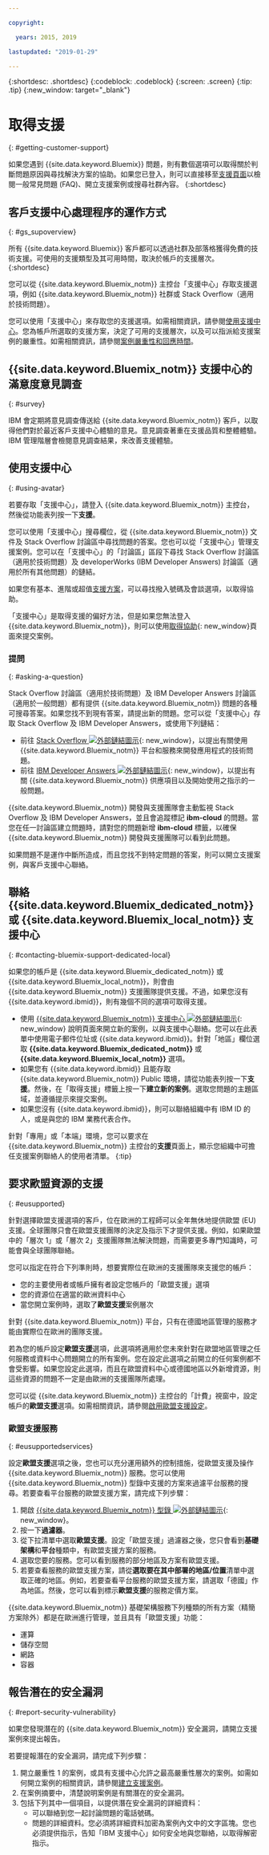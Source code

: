 ```yaml
---

copyright:

  years: 2015, 2019 

lastupdated: "2019-01-29"

---
```


{:shortdesc: .shortdesc}
{:codeblock: .codeblock}
{:screen: .screen}
{:tip: .tip}
{:new_window: target="_blank"}

# 取得支援
{: #getting-customer-support}

如果您遇到 {{site.data.keyword.Bluemix}} 問題，則有數個選項可以取得關於判斷問題原因與尋找解決方案的協助。如果您已登入，則可以直接移至[支援頁面](https://{DomainName}/unifiedsupport/supportcenter)以檢閱一般常見問題 (FAQ)、開立支援案例或搜尋社群內容。
{:shortdesc}

## 客戶支援中心處理程序的運作方式
{: #gs_supoverview}

所有 {{site.data.keyword.Bluemix}} 客戶都可以透過社群及部落格獲得免費的技術支援。可使用的支援類型及其可用時間，取決於帳戶的支援層次。
{:shortdesc}

您可以從 {{site.data.keyword.Bluemix_notm}} 主控台「支援中心」存取支援選項，例如 {{site.data.keyword.Bluemix_notm}} 社群或 Stack Overflow（適用於技術問題）。

您可以使用「支援中心」來存取您的支援選項。如需相關資訊，請參閱[使用支援中心](/docs/get-support?topic=get-support-using-avatar#using-avatar)。您為帳戶所選取的支援方案，決定了可用的支援層次，以及可以指派給支援案例的嚴重性。如需相關資訊，請參閱[案例嚴重性和回應時間](/docs/get-support?topic=get-support-support-case-severity#support-case-severity)。

## {{site.data.keyword.Bluemix_notm}} 支援中心的滿意度意見調查  
{: #survey}

IBM 會定期將意見調查傳送給 {{site.data.keyword.Bluemix_notm}} 客戶，以取得他們對於最近客戶支援中心體驗的意見。意見調查著重在支援品質和整體體驗。IBM 管理階層會檢閱意見調查結果，來改善支援體驗。

## 使用支援中心
{: #using-avatar}

若要存取「支援中心」，請登入 {{site.data.keyword.Bluemix_notm}} 主控台，然後從功能表列按一下**支援**。  

您可以使用「支援中心」搜尋欄位，從 {{site.data.keyword.Bluemix_notm}} 文件及 Stack Overflow 討論區中尋找問題的答案。您也可以從「支援中心」管理支援案例。您可以在「支援中心」的「討論區」區段下尋找 Stack Overflow 討論區（適用於技術問題）及 developerWorks (IBM Developer Answers) 討論區（適用於所有其他問題）的鏈結。  

如果您有基本、進階或超值[支援方案](/docs/get-support?topic=get-support-support-plans#support-plans)，可以尋找撥入號碼及會談選項，以取得協助。

「支援中心」是取得支援的偏好方法，但是如果您無法登入 {{site.data.keyword.Bluemix_notm}}，則可以使用[取得協助](http://www.ibm.biz/bluemixsupport){: new_window}頁面來提交案例。

### 提問
{: #asking-a-question}

Stack Overflow 討論區（適用於技術問題）及 IBM Developer Answers 討論區（適用於一般問題）都有提供 {{site.data.keyword.Bluemix_notm}} 問題的各種可搜尋答案。如果您找不到現有答案，請提出新的問題。您可以從「支援中心」存取 Stack Overflow 及 IBM Developer Answers，或使用下列鏈結：

  * 前往 [Stack Overflow ![外部鏈結圖示](../icons/launch-glyph.svg "外部鏈結圖示")](http://stackoverflow.com/questions/tagged/ibm-bluemix){: new_window}，以提出有關使用 {{site.data.keyword.Bluemix_notm}} 平台和服務來開發應用程式的技術問題。
  * 前往 [IBM Developer Answers ![外部鏈結圖示](../icons/launch-glyph.svg "外部鏈結圖示")](https://developer.ibm.com/answers/smart-spaces/12/bluemix.html){: new_window}，以提出有關 {{site.data.keyword.Bluemix_notm}} 供應項目以及開始使用之指示的一般問題。

{{site.data.keyword.Bluemix_notm}} 開發與支援團隊會主動監視 Stack Overflow 及 IBM Developer Answers，並且會追蹤標記 **ibm-cloud** 的問題。當您在任一討論區建立問題時，請對您的問題新增 **ibm-cloud** 標籤，以確保 {{site.data.keyword.Bluemix_notm}} 開發與支援團隊可以看到此問題。

如果問題不是運作中斷所造成，而且您找不到特定問題的答案，則可以開立支援案例，與客戶支援中心聯絡。 

## 聯絡 {{site.data.keyword.Bluemix_dedicated_notm}} 或 {{site.data.keyword.Bluemix_local_notm}} 支援中心
{: #contacting-bluemix-support-dedicated-local}

如果您的帳戶是 {{site.data.keyword.Bluemix_dedicated_notm}} 或 {{site.data.keyword.Bluemix_local_notm}}，則會由 {{site.data.keyword.Bluemix_notm}} 支援團隊提供支援。不過，如果您沒有 {{site.data.keyword.ibmid}}，則有幾個不同的選項可取得支援。

* 使用 [{{site.data.keyword.Bluemix_notm}} 支援中心 ![外部鏈結圖示](../icons/launch-glyph.svg)](https://{DomainName}/unifiedsupport/supportcenter){: new_window} 說明頁面來開立新的案例，以與支援中心聯絡。您可以在此表單中使用電子郵件位址或 {{site.data.keyword.ibmid}}。針對「地區」欄位選取 **{{site.data.keyword.Bluemix_dedicated_notm}}** 或 **{{site.data.keyword.Bluemix_local_notm}}** 選項。
* 如果您有 {{site.data.keyword.ibmid}} 且能存取 {{site.data.keyword.Bluemix_notm}} Public 環境，請從功能表列按一下**支援**。然後，在「取得支援」標籤上按一下**建立新的案例**。選取您問題的主題區域，並遵循提示來提交案例。
* 如果您沒有 {{site.data.keyword.ibmid}}，則可以聯絡組織中有 IBM ID 的人，或是與您的 IBM 業務代表合作。

針對「專用」或「本端」環境，您可以要求在 {{site.data.keyword.Bluemix_notm}} 主控台的**支援**頁面上，顯示您組織中可擔任支援案例聯絡人的使用者清單。
  {:tip}

## 要求歐盟資源的支援
{: #eusupported}

針對選擇歐盟支援選項的客戶，位在歐洲的工程師可以全年無休地提供歐盟 (EU) 支援。全球團隊只會在歐盟支援團隊的決定及指示下才提供支援。例如，如果歐盟中的「層次 1」或「層次 2」支援團隊無法解決問題，而需要更多專門知識時，可能會與全球團隊聯絡。

您可以指定在符合下列準則時，想要實際位在歐洲的支援團隊來支援您的帳戶：
  * 您的主要使用者或帳戶擁有者設定您帳戶的「歐盟支援」選項
  * 您的資源位在適當的歐洲資料中心
  * 當您開立案例時，選取了**歐盟支援**案例層次

針對 {{site.data.keyword.Bluemix_notm}} 平台，只有在德國地區管理的服務才能由實際位在歐洲的團隊支援。  

若為您的帳戶設定**歐盟支援**選項，此選項將適用於您未來針對在歐盟地區管理之任何服務或資料中心問題開立的所有案例。您在設定此選項之前開立的任何案例都不會受影響。如果您設定此選項，而且在歐盟資料中心或德國地區以外新增資源，則這些資源的問題不一定是由歐洲的支援團隊所處理。

您可以從 {{site.data.keyword.Bluemix_notm}} 主控台的「計費」視窗中，設定帳戶的**歐盟支援**選項。如需相關資訊，請參閱[啟用歐盟支援設定](/docs/account?topic=account-bill_eusupported#bill_eusupported)。

### 歐盟支援服務
{: #eusupportedservices}

設定**歐盟支援**選項之後，您也可以充分運用額外的控制措施，從歐盟支援及操作 {{site.data.keyword.Bluemix_notm}} 服務。您可以使用 {{site.data.keyword.Bluemix_notm}} 型錄中支援的方案來過濾平台服務的搜尋。若要查看平台服務的歐盟支援方案，請完成下列步驟：
  1. 開啟 [{{site.data.keyword.Bluemix_notm}} 型錄 ![外部鏈結圖示](../icons/launch-glyph.svg "外部鏈結圖示")](https://{DomainName}/catalog/){: new_window}。
  2. 按一下**過濾器**。
  3. 從下拉清單中選取**歐盟支援**。設定「歐盟支援」過濾器之後，您只會看到**基礎架構**和**平台**種類中，有歐盟支援方案的服務。
  4. 選取您要的服務。您可以看到服務的部分地區及方案有歐盟支援。
  5. 若要查看服務的歐盟支援方案，請從**選取要在其中部署的地區/位置**清單中選取正確的地區。例如，若要查看平台服務的歐盟支援方案，請選取「德國」作為地區。然後，您可以看到標示**歐盟支援**的服務定價方案。

{{site.data.keyword.Bluemix_notm}} 基礎架構服務下列種類的所有方案（精簡方案除外）都是在歐洲進行管理，並且具有「歐盟支援」功能：

  * 運算
  * 儲存空間
  * 網路
  * 容器


## 報告潛在的安全漏洞
{: #report-security-vulnerability}

如果您發現潛在的 {{site.data.keyword.Bluemix_notm}} 安全漏洞，請開立支援案例來提出報告。

若要提報潛在的安全漏洞，請完成下列步驟：
1. 開立嚴重性 1 的案例，或具有支援中心允許之最高嚴重性層次的案例。如需如何開立案例的相關資訊，請參閱[建立支援案例](/docs/get-support?topic=get-support-open-case#open-case)。
2. 在案例摘要中，清楚說明案例是有關潛在的安全漏洞。
3. 包括下列其中一個項目，以提供潛在安全漏洞的詳細資料：
    * 可以聯絡到您一起討論問題的電話號碼。
    * 問題的詳細資料。您必須將詳細資料加密為案例內文中的文字區塊。您也必須提供指示，告知「IBM 支援中心」如何安全地與您聯絡，以取得解密指示。
